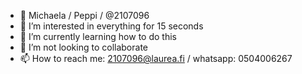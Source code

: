 - 👋 Michaela / Peppi / @2107096
- 👀 I’m interested in everything for 15 seconds
- 🌱 I’m currently learning how to do this
- 💞️ I’m not looking to collaborate  
- 📫 How to reach me: 2107096@laurea.fi / whatsapp: 0504006267

<!---
2107096/2107096 is a ✨ special ✨ repository because its `README.md` (this file) appears on your GitHub profile.
You can click the Preview link to take a look at your changes.
--->
<!---
2107096/2107096 is a ✨ special ✨ repository because its `README.md` (this file) appears on your GitHub profile.
You can click the Preview link to take a look at your changes.
--->
